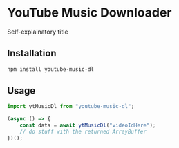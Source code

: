 # YouTube Music Downloader

Self-explainatory title

## Installation

```sh
npm install youtube-music-dl
```

## Usage

```js
import ytMusicDl from "youtube-music-dl";

(async () => {
    const data = await ytMusicDl("videoIdHere");
    // do stuff with the returned ArrayBuffer
})();
```
